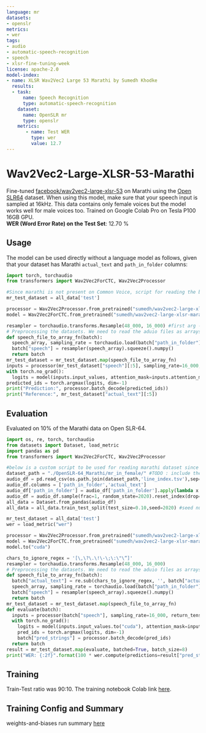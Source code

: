 ```yaml
---
language: mr
datasets:
- openslr
metrics:
- wer
tags:
- audio
- automatic-speech-recognition
- speech
- xlsr-fine-tuning-week
license: apache-2.0
model-index:
- name: XLSR Wav2Vec2 Large 53 Marathi by Sumedh Khodke
  results:
  - task: 
      name: Speech Recognition
      type: automatic-speech-recognition
    dataset:
      name: OpenSLR mr
      type: openslr
    metrics:
       - name: Test WER
         type: wer
         value: 12.7
---
```


# Wav2Vec2-Large-XLSR-53-Marathi
Fine-tuned [facebook/wav2vec2-large-xlsr-53](https://huggingface.co/facebook/wav2vec2-large-xlsr-53) on Marathi using the [Open SLR64](http://openslr.org/64/) dataset. When using this model, make sure that your speech input is sampled at 16kHz. This data contains only female voices but the model works well for male voices too. Trained on Google Colab Pro on Tesla P100 16GB GPU.<br>
**WER (Word Error Rate) on the Test Set**: 12.70 %
## Usage
The model can be used directly without a language model as follows, given that your dataset has Marathi `actual_text` and `path_in_folder` columns:
```python
import torch, torchaudio
from transformers import Wav2Vec2ForCTC, Wav2Vec2Processor

#Since marathi is not present on Common Voice, script for reading the below dataset can be picked up from the eval script below
mr_test_dataset = all_data['test']

processor = Wav2Vec2Processor.from_pretrained("sumedh/wav2vec2-large-xlsr-marathi") 
model = Wav2Vec2ForCTC.from_pretrained("sumedh/wav2vec2-large-xlsr-marathi") 

resampler = torchaudio.transforms.Resample(48_000, 16_000) #first arg - input sample, second arg - output sample
# Preprocessing the datasets. We need to read the aduio files as arrays
def speech_file_to_array_fn(batch):
  speech_array, sampling_rate = torchaudio.load(batch["path_in_folder"])
  batch["speech"] = resampler(speech_array).squeeze().numpy()
  return batch
mr_test_dataset = mr_test_dataset.map(speech_file_to_array_fn)
inputs = processor(mr_test_dataset["speech"][:5], sampling_rate=16_000, return_tensors="pt", padding=True)
with torch.no_grad():
  logits = model(inputs.input_values, attention_mask=inputs.attention_mask).logits
predicted_ids = torch.argmax(logits, dim=-1)
print("Prediction:", processor.batch_decode(predicted_ids))
print("Reference:", mr_test_dataset["actual_text"][:5])
```
## Evaluation
Evaluated on 10% of the Marathi data on Open SLR-64.
```python
import os, re, torch, torchaudio
from datasets import Dataset, load_metric
import pandas as pd
from transformers import Wav2Vec2ForCTC, Wav2Vec2Processor

#below is a custom script to be used for reading marathi dataset since its not present on the Common Voice
dataset_path = "./OpenSLR-64_Marathi/mr_in_female/" #TODO : include the path of the dataset extracted from http://openslr.org/64/
audio_df = pd.read_csv(os.path.join(dataset_path,'line_index.tsv'),sep='\t',header=None)
audio_df.columns = ['path_in_folder','actual_text']
audio_df['path_in_folder'] = audio_df['path_in_folder'].apply(lambda x: dataset_path + x + '.wav')
audio_df = audio_df.sample(frac=1, random_state=2020).reset_index(drop=True) #seed number is important for reproducibility of WER score
all_data = Dataset.from_pandas(audio_df)
all_data = all_data.train_test_split(test_size=0.10,seed=2020) #seed number is important for reproducibility of WER score

mr_test_dataset = all_data['test']
wer = load_metric("wer")

processor = Wav2Vec2Processor.from_pretrained("sumedh/wav2vec2-large-xlsr-marathi")
model = Wav2Vec2ForCTC.from_pretrained("sumedh/wav2vec2-large-xlsr-marathi") 
model.to("cuda")

chars_to_ignore_regex = '[\,\?\.\!\-\;\:\"\“]' 
resampler = torchaudio.transforms.Resample(48_000, 16_000)
# Preprocessing the datasets. We need to read the aduio files as arrays
def speech_file_to_array_fn(batch):
  batch["actual_text"] = re.sub(chars_to_ignore_regex, '', batch["actual_text"]).lower()
  speech_array, sampling_rate = torchaudio.load(batch["path_in_folder"])
  batch["speech"] = resampler(speech_array).squeeze().numpy()
  return batch
mr_test_dataset = mr_test_dataset.map(speech_file_to_array_fn)
def evaluate(batch):
  inputs = processor(batch["speech"], sampling_rate=16_000, return_tensors="pt", padding=True)
  with torch.no_grad():
    logits = model(inputs.input_values.to("cuda"), attention_mask=inputs.attention_mask.to("cuda")).logits
    pred_ids = torch.argmax(logits, dim=-1)
    batch["pred_strings"] = processor.batch_decode(pred_ids)
  return batch
result = mr_test_dataset.map(evaluate, batched=True, batch_size=8)
print("WER: {:2f}".format(100 * wer.compute(predictions=result["pred_strings"], references=result["actual_text"])))
```

## Training
Train-Test ratio was 90:10.
The training notebook Colab link [here](https://colab.research.google.com/drive/1wX46fjExcgU5t3AsWhSPTipWg_aMDg2f?usp=sharing). 

## Training Config and Summary 
weights-and-biases run summary [here](https://wandb.ai/wandb/xlsr/runs/3itdhtb8/overview?workspace=user-sumedhkhodke)
